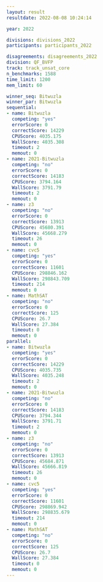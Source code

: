 ```yaml
---
layout: result
resultdate: 2022-08-08 10:24:14

year: 2022

divisions: divisions_2022
participants: participants_2022

disagreements: disagreements_2022
division: QF_BVFP
track: track_unsat_core
n_benchmarks: 1588
time_limit: 1200
mem_limit: 60

winner_seq: Bitwuzla
winner_par: Bitwuzla
sequential:
- name: Bitwuzla
  competing: "yes"
  errorScore: 0
  correctScore: 14229
  CPUScore: 4035.175
  WallScore: 4035.308
  timeout: 2
  memout: 0
- name: 2021-Bitwuzla
  competing: "no"
  errorScore: 0
  correctScore: 14183
  CPUScore: 3794.164
  WallScore: 3791.79
  timeout: 2
  memout: 0
- name: z3
  competing: "no"
  errorScore: 0
  correctScore: 13913
  CPUScore: 45680.391
  WallScore: 45668.279
  timeout: 26
  memout: 0
- name: cvc5
  competing: "yes"
  errorScore: 0
  correctScore: 11601
  CPUScore: 298846.162
  WallScore: 298843.709
  timeout: 214
  memout: 0
- name: MathSAT
  competing: "no"
  errorScore: 0
  correctScore: 125
  CPUScore: 26.7
  WallScore: 27.384
  timeout: 0
  memout: 0
parallel:
- name: Bitwuzla
  competing: "yes"
  errorScore: 0
  correctScore: 14229
  CPUScore: 4035.735
  WallScore: 4035.248
  timeout: 2
  memout: 0
- name: 2021-Bitwuzla
  competing: "no"
  errorScore: 0
  correctScore: 14183
  CPUScore: 3794.344
  WallScore: 3791.71
  timeout: 2
  memout: 0
- name: z3
  competing: "no"
  errorScore: 0
  correctScore: 13913
  CPUScore: 45684.871
  WallScore: 45666.819
  timeout: 26
  memout: 0
- name: cvc5
  competing: "yes"
  errorScore: 0
  correctScore: 11601
  CPUScore: 298869.942
  WallScore: 298835.679
  timeout: 214
  memout: 0
- name: MathSAT
  competing: "no"
  errorScore: 0
  correctScore: 125
  CPUScore: 26.7
  WallScore: 27.384
  timeout: 0
  memout: 0
---
```

